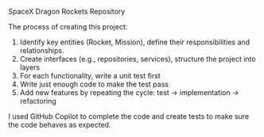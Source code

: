 SpaceX Dragon Rockets Repository

The process of creating this project:

1. Identify key entities (Rocket, Mission), define their responsibilities and relationships.
2. Create interfaces (e.g., repositories, services), structure the project into layers
3. For each functionality, write a unit test first
4. Write just enough code to make the test pass
5. Add new features by repeating the cycle: test → implementation → refactoring

I used GitHub Copilot to complete the code and
create tests to make sure the code behaves as expected.